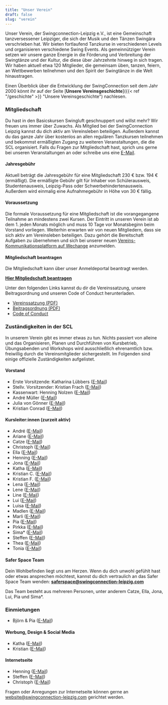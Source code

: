 ```yaml
---
title: "Unser Verein"
draft: false
slug: "verein"
---
```


Unser Verein, der Swingconnection-Leipzig e.V., ist eine Gemeinschaft tanzversessener Leipziger, die sich der Musik und den Tänzen Swingära verschrieben hat. Wir bieten fortlaufend Tanzkurse in verschiedenen Levels und organisieren verschiedene Swing Events. Als gemeinnütziger Verein setzen wir unsere ganze Energie in die Förderung und Verbreitung der Swingtänze und der Kultur, die diese über Jahrzehnte hinweg in sich tragen. Wir haben aktuell etwa 120 Mitglieder, die gemeinsam üben, tanzen, feiern, an Wettbewerben teilnehmen und den Spirit der Swingtänze in die Welt hinaustragen.

Einen Überblick über die Entwicklung der SwingConnection seit dem Jahr 2000 könnt ihr auf der Seite [**Unsere Vereinsgeschichte**]({{< ref "/geschichte" >}} "Unsere Vereinsgeschichte") nachlesen.

### Mitgliedschaft
Du hast in den Basicskursen Swingluft geschnuppert und willst mehr? Wir freuen uns immer über Zuwachs. Als Mitglied bei der SwingConnection Leipzig kannst du dich aktiv am Vereinsleben beteiligen. Außerdem kannst du das ganze Jahr über kostenlos an allen regulären Tanzkursen teilnehmen und bekommst ermäßigten Zugang zu weiteren Veranstaltungen, die die SCL organisiert. Falls du Fragen zur Mitgliedschaft hast, sprich uns gerne bei unseren Veranstaltungen an oder schreibe uns eine [E-Mail](info@swingconnection-leipzig.com).

#### Jahresgebühr
Aktuell beträgt die Jahresgebühr für eine Mitgliedschaft 230 € bzw. 194 € (ermäßigt). Die ermäßigte Gebühr gilt für Inhaber von Schülerausweis, Studentenausweis, Leipzig-Pass oder Schwerbehindertenausweis. Außerdem wird einmalig eine Aufnahmegebühr in Höhe von 30 € fällig.

#### Voraussetzung
Die formale Voraussetzung für eine Mitgliedschaft ist die vorangegangene Teilnahme an mindestens zwei Kursen. Der Eintritt in unseren Verein ist ab dem 1. jeden Monats möglich und muss 10 Tage vor Monatsbeginn beim Vorstand vorliegen. Weiterhin erwarten wir von neuen Mitgliedern, dass sie sich aktiv am Vereinsleben beteiligen. Dazu gehört die Bereitschaft Aufgaben zu übernehmen und sich bei unserer neuen [Vereins-Kommunikationsplatform auf Wechange](https://wechange.de/group/swing-connection-leipzig/) anzumelden.

#### Mitgliedschaft beantragen
Die Mitgliedschaft kann über unser Anmeldeportal beantragt werden.  

**[Hier Mitgliedschaft beantragen](https://easyverein.com/public/SCL/applicationform/3255)**

Unter den folgenden Links kannst du dir die Vereinssatzung, unsere Beitragsordnung und unseren Code of Conduct herunterladen.

- [Vereinssatzung (PDF)](../SCL_Satzung_2020-08-31.pdf)
- [Beitragsordnung (PDF)](../SCL_Beitragsordnung_2023-01.pdf)
- [Code of Conduct](../Code_of_Conduct_SCL.pdf)

### Zuständigkeiten in der SCL
In unserem Verein gibt es immer etwas zu tun. Nichts passiert von alleine und das Organisieren, Planen und Durchführen von Kursbetrieb, Übungsabenden und Workshops wird ausschließlich ehrenamtlich bzw. freiwillig durch die Vereinsmitglieder sichergestellt. Im Folgenden sind einige offizielle Zuständigkeiten aufgelistet.

#### Vorstand
- Erste Vorsitzende: Katharina Lübbers ([E-Mail](mailto:katha@swingconnection-leipzig.com))
- Stellv. Vorsitzender: Kristian Frach ([E-Mail](mailto:kristian@swingconnection-leipzig.com))
- Kassenwart: Henning Nolzen ([E-Mail](mailto:henning@swingconnection-leipzig.com))
- André Müller ([E-Mail](mailto:andre@swingconnection-leipzig.com))
- Julia von Gönner ([E-Mail](mailto:julia@swingconnection-leipzig.com))
- Kristian Conrad ([E-Mail](mailto:kristian.c@swingconnection-leipzig.com))

#### Kursleiter:innen (zurzeit aktiv)
- André ([E-Mail](mailto:andre@swingconnection-leipzig.com))
- Ariane ([E-Mail](mailto:ariane@swingconnection-leipzig.com))
- Catze ([E-Mail](mailto:catze@swingconnection-leipzig.com))
- Christoph ([E-Mail](mailto:christoph@swingconnection-leipzig.com))
- Ella ([E-Mail](mailto:ella@swingconnection-leipzig.com))
- Henning ([E-Mail](mailto:henning@swingconnection-leipzig.com))
- Jona ([E-Mail](mailto:jona@swingconnection-leipzig.com))
- Katha ([E-Mail](mailto:katha@swingconnection-leipzig.com))
- Kristian C. ([E-Mail](mailto:kristian.c@swingconnection-leipzig.com))
- Kristian F. ([E-Mail](mailto:kristian@swingconnection-leipzig.com))
- Lena ([E-Mail](mailto:lena@swingconnection-leipzig.com))
- Lene ([E-Mail](mailto:lene@swingconnection-leipzig.com)) 
- Line ([E-Mail](mailto:line@swingconnection-leipzig.com)) 
- Lui ([E-Mail](mailto:lui@swingconnection-leipzig.com))
- Luisa ([E-Mail](mailto:luisa@swingconnection-leipzig.com))
- Madlen ([E-Mail](mailto:madlen@swingconnection-leipzig.com))
- Marli ([E-Mail](mailto:marli@swingconnection-leipzig.com))
- Pia ([E-Mail](mailto:pia@swingconnection-leipzig.com))
- Pirkka ([E-Mail](mailto:pirkka@swingconnection-leipzig.com))
- Sima* ([E-Mail](mailto:sima@swingconnection-leipzig.com))
- Steffen ([E-Mail](mailto:steffen@swingconnection-leipzig.com))
- Thea ([E-Mail](mailto:thea@swingconnection-leipzig.com))
- Tonia ([E-Mail](mailto:tonia@swingconnection-leipzig.com))

#### Safer Space Team
Dein Wohlbefinden liegt uns am Herzen. Wenn du dich unwohl gefühlt hast oder etwas ansprechen möchtest, kannst du dich vertraulich an das Safer Space Team wenden: **saferspace@swingconnection-leipzig.com**

Das Team besteht aus mehreren Personen, unter anderem Catze, Ella, Jona, Lui, Pia und Sima*.

### Einmietungen
- Björn & Pia ([E-Mail](mailto:einmietung@swingconnection-leipzig.com))

#### Werbung, Design & Social Media
- Katha ([E-Mail](mailto:katha@swingconnection-leipzig.com))
- Kristian ([E-Mail](mailto:kristian@swingconnection-leipzig.com))

#### Internetseite
- Henning ([E-Mail](mailto:henning@swingconnection-leipzig.com))
- Steffen ([E-Mail](mailto:steffen@swingconnection-leipzig.com))
- Christoph ([E-Mail](mailto:christoph@swingconnection-leipzig.com))

Fragen oder Anregungen zur Internetseite können gerne an website@swingconnection-leipzig.com gerichtet werden.
